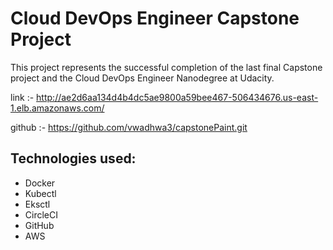 # Cloud DevOps Engineer Capstone Project

This project represents the successful completion of the last final Capstone project and the Cloud DevOps Engineer Nanodegree at Udacity.

link :- http://ae2d6aa134d4b4dc5ae9800a59bee467-506434676.us-east-1.elb.amazonaws.com/

github :- https://github.com/vwadhwa3/capstonePaint.git

## Technologies used:

*	Docker
*	Kubectl
*	Eksctl
*	CircleCI
*	GitHub
*	AWS

 







